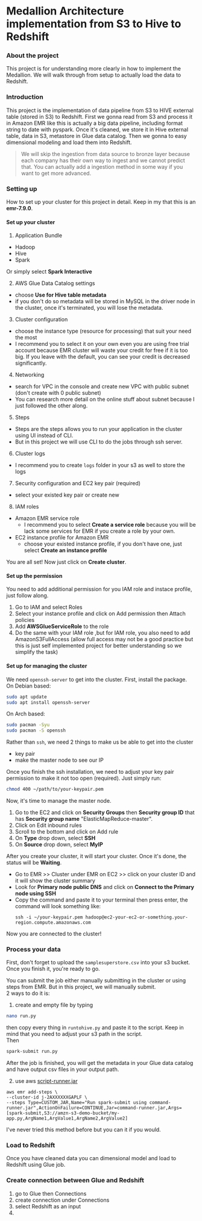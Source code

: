 # Medallion Architecture implementation from S3 to Hive to Redshift

### About the project
This project is for understanding more clearly in how to implement the Medallion. We will walk through from setup to actually load the data to Redshift.

### Introduction
This project is the implementation of data pipeline from S3 to HIVE external table (stored in S3) to Redshift. First we gonna read from S3 and process it in Amazon EMR like this is actually a big data pipeline, including format string to date with pyspark. Once it's cleaned, we store it in Hive external table, data in S3, metastore in Glue data catalog. Then we gonna to easy dimensional modeling and load them into Redshift.  
> We will skip the ingestion from data source to bronze layer because each company has their own way to ingest and we cannot predict that. You can actually add a ingestion method in some way if you want to get more advanced.

### Setting up
How to set up your cluster for this project in detail. Keep in my that this is an **emr-7.9.0**.  
#### Set up your cluster
1. Application Bundle
  - Hadoop
  - Hive
  - Spark
  
  Or simply select **Spark Interactive**  
  
2. AWS Glue Data Catalog settings  
  - choose **Use for Hive table metadata**
  - if you don't do so metadata will be stored in MySQL in the driver node in the cluster, once it's terminated, you will lose the metadata.
3. Cluster configuration
  - choose the instance type (resource for processing) that suit your need the most
  - I recommend you to select it on your own even you are using free trial account because EMR cluster will waste your credit for free if it is too big. If you leave with the default, you can see your credit is decreased significantly.
4. Networking
  - search for VPC in the console and create new VPC with public subnet (don't create with 0 public subnet)
  - You can research more detail on the online stuff about subnet because I just followed the other along.
5. Steps
  - Steps are the steps allows you to run your application in the cluster using UI instead of CLI.
  - But in this project we will use CLI to do the jobs through ssh server.
6. Cluster logs
  - I recommend you to create `logs` folder in your s3 as well to store the logs
7. Security configuration and EC2 key pair (required)
  - select your existed key pair or create new
8. IAM roles
  - Amazon EMR service role
    - I recommend you to select **Create a service role** because you will be lack some services for EMR if you create a role by your own.
  - EC2 instance profile for Amazon EMR
    - choose your existed instance profile, if you don't have one, just select **Create an instance profile**  
  
You are all set! Now just click on **Create cluster**.

#### Set up the permission
You need to add additional permission for you IAM role and instace profile, just follow along.
1. Go to IAM and select Roles
2. Select your instance profile and click on Add permission then Attach policies
3. Add **AWSGlueServiceRole** to the role
4. Do the same with your IAM role ,but for IAM role, you also need to add AmazonS3FullAccess (allow full access may not be a good practice but this is just self implemented project for better understanding so we simplify the task)

#### Set up for managing the cluster
We need `openssh-server` to get into the cluster. First, install the package.    
On Debian based:  
```bash
sudo apt update
sudo apt install openssh-server
```
On Arch based:
```bash
sudo pacman -Syu
sudo pacman -S openssh
```
Rather than `ssh`, we need 2 things to make us be able to get into the cluster  
  - key pair
  - make the master node to see our IP
  
Once you finish the ssh installation, we need to adjust your key pair permission to make it not too open (required). Just simply run:
```bash
chmod 400 ~/path/to/your-keypair.pem
```
Now, it's time to manage the master node.  
1. Go to the EC2 and click on **Security Groups** then **Security group ID** that has **Security group name** "ElasticMapReduce-master".  
2. Click on Edit inbound rules
3. Scroll to the bottom and click on Add rule
4. On **Type** drop down, select **SSH**
5. On **Source** drop down, select **MyIP**

After you create your cluster, it will start your cluster. Once it's done, the status will be **Waiting**.  
- Go to EMR >> Cluster under EMR on EC2 >> click on your cluster ID and it will show the cluster summary  
- Look for **Primary node public DNS** and click on **Connect to the Primary node using SSH**
- Copy the command and paste it to your terminal then press enter, the command will look something like:
  ```
  ssh -i ~/your-keypair.pem hadoop@ec2-your-ec2-or-something.your-region.compute.amazonaws.com
  ```
Now you are connected to the cluster!  

### Process your data
First, don't forget to upload the `samplesuperstore.csv` into your s3 bucket. Once you finish it, you're ready to go.  
  
You can submit the job either manually submitting in the cluster or using steps from EMR. But in this project, we will manually submit.  
2 ways to do it is:  
1. create and empty file by typing
```bash
nano run.py
```
then copy every thing in `runtohive.py` and paste it to the script. Keep in mind that you need to adjust your s3 path in the script.  
Then  
```bash
spark-submit run.py
```
After the job is finished, you will get the metadata in your Glue data catalog and have output csv files in your output path.  
  
2. use aws [script-runner.jar](https://docs.aws.amazon.com/emr/latest/ReleaseGuide/emr-commandrunner.html)
```
aws emr add-steps \
--cluster-id j-2AXXXXXXGAPLF \
--steps Type=CUSTOM_JAR,Name="Run spark-submit using command-runner.jar",ActionOnFailure=CONTINUE,Jar=command-runner.jar,Args=[spark-submit,S3://amzn-s3-demo-bucket/my-app.py,ArgName1,ArgValue1,ArgName2,ArgValue2]
```
I've never tried this method before but you can it if you would.  

### Load to Redshift
Once you have cleaned data you can dimensional model and load to Redshift using Glue job.

### Create connection between Glue and Redshift
1. go to Glue then Connections
2. create connection under Connections
3. select Redshift as an input
4. 
